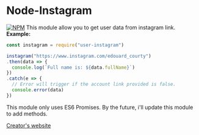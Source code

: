 # Node-Instagram
[![NPM](https://nodei.co/npm/user-instagram.png)](https://nodei.co/npm/user-instagram)
This module allow you to get user data from instagram link.  
<b>Example:</b>
```js
const instagram = require("user-instagram")

instagram("https://www.instagram.com/edouard_courty")
.then(data => {
  console.log(`Full name is: ${data.fullName}`)
})
.catch(e => {
  // Error will trigger if the account link provided is false.
  console.error(data)
})
```

This module only uses ES6 Promises.
By the future, i'll update this module to add methods.

[Creator's website](https://edouard-courty.fr)